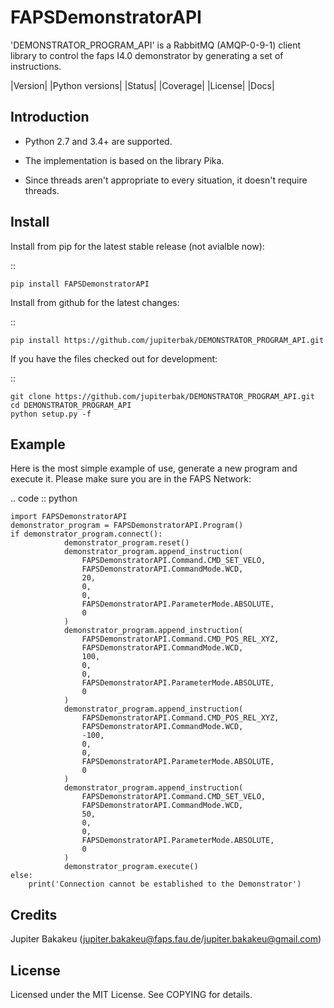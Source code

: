 FAPSDemonstratorAPI
====
'DEMONSTRATOR_PROGRAM_API' is a RabbitMQ (AMQP-0-9-1) client library to control the faps I4.0 demonstrator by generating
 a set of instructions.

|Version| |Python versions| |Status| |Coverage| |License| |Docs|

Introduction
-------------
- Python 2.7 and 3.4+ are supported.

- The implementation is based on the library Pika.

- Since threads aren't appropriate to every situation, it doesn't
  require threads.

Install
-------------

Install from pip for the latest stable release (not avialble now):

::

    pip install FAPSDemonstratorAPI

Install from github for the latest changes:

::

    pip install https://github.com/jupiterbak/DEMONSTRATOR_PROGRAM_API.git

If you have the files checked out for development:

::

    git clone https://github.com/jupiterbak/DEMONSTRATOR_PROGRAM_API.git
    cd DEMONSTRATOR_PROGRAM_API
    python setup.py -f

Example
-------
Here is the most simple example of use, generate a new program and execute it.
Please make sure you are in the FAPS Network:

.. code :: python

    import FAPSDemonstratorAPI    
    demonstrator_program = FAPSDemonstratorAPI.Program()
    if demonstrator_program.connect():
                demonstrator_program.reset()
                demonstrator_program.append_instruction(
                    FAPSDemonstratorAPI.Command.CMD_SET_VELO,
                    FAPSDemonstratorAPI.CommandMode.WCD,
                    20,
                    0,
                    0,
                    FAPSDemonstratorAPI.ParameterMode.ABSOLUTE,
                    0
                )
                demonstrator_program.append_instruction(
                    FAPSDemonstratorAPI.Command.CMD_POS_REL_XYZ,
                    FAPSDemonstratorAPI.CommandMode.WCD,
                    100,
                    0,
                    0,
                    FAPSDemonstratorAPI.ParameterMode.ABSOLUTE,
                    0
                )
                demonstrator_program.append_instruction(
                    FAPSDemonstratorAPI.Command.CMD_POS_REL_XYZ,
                    FAPSDemonstratorAPI.CommandMode.WCD,
                    -100,
                    0,
                    0,
                    FAPSDemonstratorAPI.ParameterMode.ABSOLUTE,
                    0
                )
                demonstrator_program.append_instruction(
                    FAPSDemonstratorAPI.Command.CMD_SET_VELO,
                    FAPSDemonstratorAPI.CommandMode.WCD,
                    50,
                    0,
                    0,
                    FAPSDemonstratorAPI.ParameterMode.ABSOLUTE,
                    0
                )
                demonstrator_program.execute()
    else:
        print('Connection cannot be established to the Demonstrator')
  
Credits
-------------
Jupiter Bakakeu (jupiter.bakakeu@faps.fau.de/jupiter.bakakeu@gmail.com)
   
License
-------------
Licensed under the MIT License. See COPYING for details.
